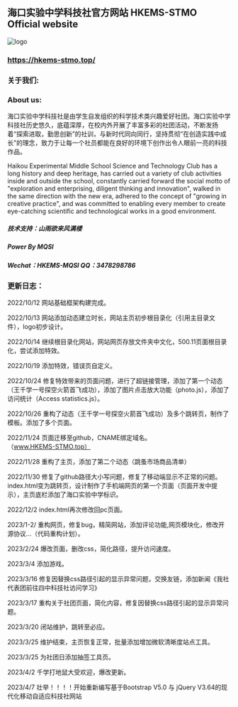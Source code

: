 ## 海口实验中学科技社官方网站 HKEMS-STMO Official website
![logo](https://hkems-stmo.top/images/up_images/logo.png)
### https://hkems-stmo.top/
### 关于我们:
### About us:

海口实验中学科技社是由学生自发组织的科学技术类兴趣爱好社团。海口实验中学科技社历史悠久，底蕴深厚，在校内外开展了丰富多彩的社团活动，不断发扬着“探索进取，勤思创新”的社训，与新时代同向同行，坚持贯彻“在创造实践中成长”的理念，致力于让每一个社员都能在良好的环境下创作出令人眼前一亮的科技作品。


Haikou Experimental Middle School Science and Technology Club has a long history and deep heritage, has carried out a variety of club activities inside and outside the school, constantly carried forward the social motto of "exploration and enterprising, diligent thinking and innovation", walked in the same direction with the new era, adhered to the concept of "growing in creative practice", and was committed to enabling every member to create eye-catching scientific and technological works in a good environment.

##### 技术支持：山雨欲来风满楼
##### Power By MQSI
##### Wechat：HKEMS-MQSI QQ：3478298786

### 更新日志：
2022/10/12 网站基础框架构建完成。

2022/10/13 网站添加动态建立时长，网站主页初步根目录化（引用主目录文件），logo初步设计。

2022/10/14 继续根目录化网站，网站网页存放文件夹中文化，500.11页面根目录化，尝试添加特效。

2022/10/19 添加特效，错误页自定义。

2022/10/24 修复特效带来的页面问题，进行了超链接管理，添加了第一个动态（王千学一号探空火箭首飞成功），添加了图片点击放大功能（photo.js），添加了访问统计（Access statistics.js）。

2022/10/26 重构了动态（王千学一号探空火箭首飞成功）及多个跳转页，制作了模板。添加了多个页面。

2022/11/24 页面迁移至github，CNAME绑定域名。（www.HKEMS-STMO.top）

2022/11/28 重构了主页，添加了第二个动态（跳蚤市场商品清单）

2022/11/30 修复了github路径大小写问题，修复了移动端显示不正常的问题。index.html变为跳转页，设计制作了手机端网页的第一个页面（页面开发中提示），主页底栏添加了海口实验中学标识。

2022/12/2 index.html再次修改回pc页面。

2023/1-2/ 重构网页，修复bug，精简网站，添加评论功能,网页模块化，修改开源协议...（代码重构计划）。

2023/2/24 爆改页面，删改css，简化路径，提升访问速度。

2023/3/4 添加游戏。

2023/3/16 修复因替换css路径引起的显示异常问题，交换友链，添加新闻《我社代表团前往四中科技社访问学习》

2023/3/17 重构关于社团页面，简化内容，修复因替换css路径引起的显示异常问题。

2023/3/20 闭站维护，跳转至必应。

2023/3/25 维护结束，主页恢复正常，批量添加增加微软清晰度站点工具。

2023/3/25 为社团日添加抽签工具页。

2023/4/2 千学打地鼠大受欢迎，爆改更新。

2023/4/7 壮举！！！！开始重新编写基于Bootstrap V5.0 与 jQuery V3.64的现代化移动自适应科技社网站

